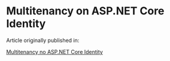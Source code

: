 # Multitenancy on ASP.NET Core Identity

Article originally published in:

<a href="https://legimenes.medium.com/multitenancy-no-asp-net-core-identity-dd771d52163" target="_blank">Multitenancy no ASP.NET Core Identity</a><br>
